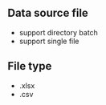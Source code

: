 ## Data source file

* support directory batch
* support single file

## File type

* .xlsx
* .csv 

